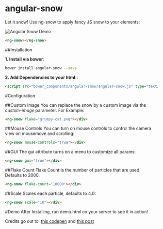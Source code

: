 # angular-snow
Let it snow! Use ng-snow to apply fancy JS snow to your elements:

![Angular Snow Demo](angular-snow-demo.gif)

```html
<ng-snow></ng-snow>
```

##Installation

**1. Install via bower**:

```sh
bower install angular-snow --save
```

**2. Add Dependencies to your html:**:

```html
<script src="bower_components/angular-snow/angular-snow.js" type="text/javascript"></script>
```

#Configuration

##Custom Image
You can replace the snow by a custom image via the *custom-image* parameter. For Example:
 
```html
<ng-snow flake="grumpy-cat.png"></div>
```

##Mouse Controls
You can turn on mouse controls to control the camera view on mousemove and scrolling:
```html
<ng-snow mouse-controls="true"></div>
```
##GUI
The gui attribute turns on a menu to customize all params:
```html
<ng-snow gui="true"></div>
```
##Flake Count
Flake Count is the number of particles that are used. Defaults to 2000.
```html
<ng-snow flake-count="10000"></div>
```
##Scale
Scales each particle, defaults to 4.0:
```html
<ng-snow scale="10"></div>
```

#Demo
After Installing, run demo.html on your server to see it in action!

Credits go out to: [this codepen](http://codepen.io/NickyCDK/pen/AIonk) and [this post](http://soledadpenades.com/articles/three-js-tutorials/rendering-snow-with-shaders/)